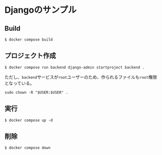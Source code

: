 # Djangoのサンプル

## Build

```console
$ docker compose build
```

## プロジェクト作成

```console
$ docker compose run backend django-admin startproject backend .
```

ただし、`backend`サービスが`root`ユーザーのため、作られるファイルも`root`権限となっている。

```console
sudo chown -R "$USER:$USER" .
```

## 実行

```console
$ docker compose up -d
```

## 削除

```console
$ docker compose down
```
